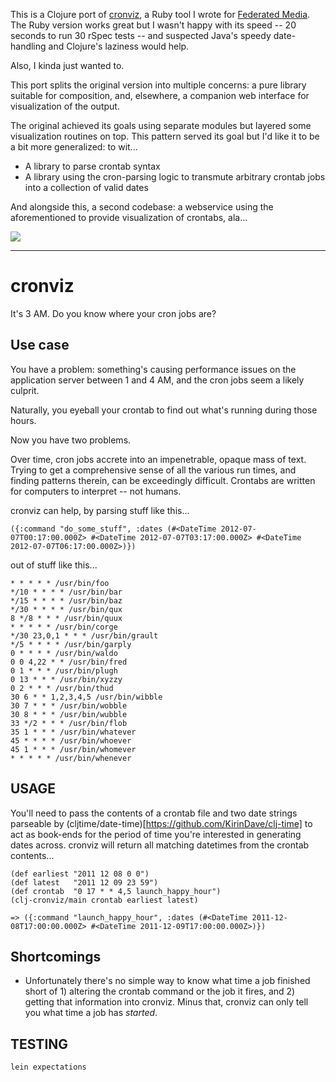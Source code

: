 This is a Clojure port of [cronviz](https://github.com/federatedmedia/cronviz), a Ruby tool I wrote for [Federated Media](http://www.federatedmedia.net/). The Ruby version works great but I wasn't happy with its speed -- 20 seconds to run 30 rSpec tests -- and suspected Java's speedy date-handling and Clojure's laziness would help. 

Also, I kinda just wanted to.

This port splits the original version into multiple concerns: a pure library suitable for composition, and, elsewhere, a companion web interface for visualization of the output.

The original achieved its goals using separate modules but layered some visualization routines on top. This pattern served its goal but I'd like it to be a bit more generalized: to wit...

- A library to parse crontab syntax
- A library using the cron-parsing logic to transmute arbitrary crontab jobs into a collection of valid dates

And alongside this, a second codebase: a webservice using the aforementioned to provide visualization of crontabs, ala...

![](https://github.com/federatedmedia/cronviz/raw/master/assets/screenshot.png)

***

# cronviz

It's 3 AM. Do you know where your cron jobs are?

## Use case

You have a problem: something's causing performance issues on the application server between 1 and 4 AM, and the cron jobs seem a likely culprit.

Naturally, you eyeball your crontab to find out what's running during those hours.

Now you have two problems.

Over time, cron jobs accrete into an impenetrable, opaque mass of text. Trying to get a comprehensive sense of all the various run times, and finding patterns therein, can be exceedingly difficult. Crontabs are written for computers to interpret -- not humans.

cronviz can help, by parsing stuff like this...

````
({:command "do_some_stuff", :dates (#<DateTime 2012-07-07T00:17:00.000Z> #<DateTime 2012-07-07T03:17:00.000Z> #<DateTime 2012-07-07T06:17:00.000Z>)})
````

out of stuff like this...

````
* * * * * /usr/bin/foo
*/10 * * * * /usr/bin/bar
*/15 * * * * /usr/bin/baz
*/30 * * * * /usr/bin/qux
8 */8 * * * /usr/bin/quux
* * * * * /usr/bin/corge
*/30 23,0,1 * * * /usr/bin/grault
*/5 * * * * /usr/bin/garply
0 * * * * /usr/bin/waldo
0 0 4,22 * * /usr/bin/fred
0 1 * * * /usr/bin/plugh
0 13 * * * /usr/bin/xyzzy
0 2 * * * /usr/bin/thud
30 6 * * 1,2,3,4,5 /usr/bin/wibble
30 7 * * * /usr/bin/wobble
30 8 * * * /usr/bin/wubble
33 */2 * * * /usr/bin/flob
35 1 * * * /usr/bin/whatever
45 * * * * /usr/bin/whoever
45 1 * * * /usr/bin/whomever
* * * * * /usr/bin/whenever
````

## USAGE

You'll need to pass the contents of a crontab file and two date strings parseable by (cljtime/date-time)[https://github.com/KirinDave/clj-time] to act as book-ends for the period of time you're interested in generating dates across. cronviz will return all matching datetimes from the crontab contents...

````
(def earliest "2011 12 08 0 0") 
(def latest   "2011 12 09 23 59")
(def crontab  "0 17 * * 4,5 launch_happy_hour")
(clj-cronviz/main crontab earliest latest)

=> ({:command "launch_happy_hour", :dates (#<DateTime 2011-12-08T17:00:00.000Z> #<DateTime 2011-12-09T17:00:00.000Z>)})
````

## Shortcomings

- Unfortunately there's no simple way to know what time a job finished short of 1) altering the crontab command or the job it fires, and 2) getting that information into cronviz. Minus that, cronviz can only tell you what time a job has *started*.

## TESTING

````
lein expectations
````
